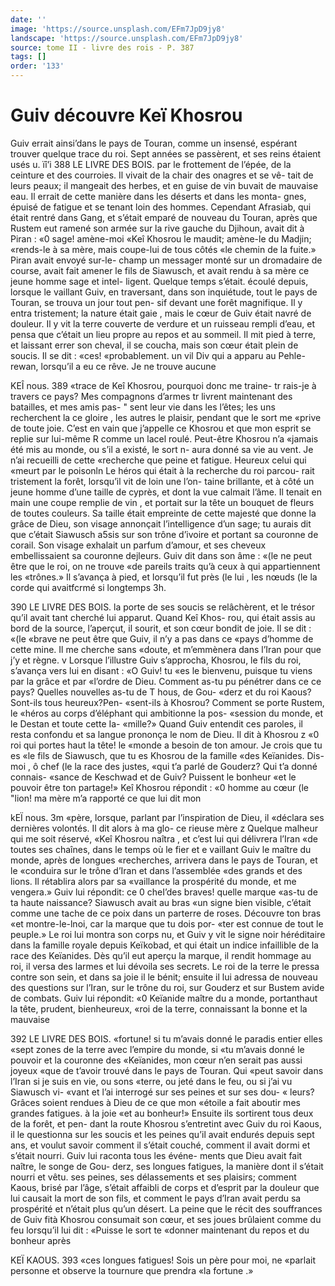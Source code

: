 ```yaml
---
date: ''
image: 'https://source.unsplash.com/EFm7JpD9jy8'
landscape: 'https://source.unsplash.com/EFm7JpD9jy8'
source: tome II - livre des rois - P. 387
tags: []
order: '133'
---
```


# Guiv découvre Keï Khosrou

Guiv errait ainsi’dans le pays de Touran, comme un insensé, espérant trouver quelque trace du roi. Sept années se passèrent, et ses reins étaient usés
u. ïî’i
388 LE LIVRE DES BOIS.
par le frottement de l’épée, de la ceinture et des
courroies. Il vivait de la chair des onagres et se vê- tait de leurs peaux; il mangeait des herbes, et en guise de vin buvait de mauvaise eau. Il errait de cette manière dans les déserts et dans les monta- gnes, épuisé de fatigue et se tenant loin des hommes.
Cependant Afrasiab, qui était rentré dans Gang,
et s’était emparé de nouveau du Touran, après que
Rustem eut ramené son armée sur la rive gauche du Djihoun, avait dit à Piran : «0 sage! amène-moi «Keî Khosrou le maudit; amène-le du Madjin; «rends-le à sa mère, mais coupe-lui de tous côtés
«le chemin de la fuite.» Piran avait envoyé sur-le- champ un messager monté sur un dromadaire de course, avait fait amener le fils de Siawusch, et avait rendu à sa mère ce jeune homme sage et intel- ligent. Quelque temps s’était. écoulé depuis, lorsque
le vaillant Guiv, en traversant, dans son inquiétude,
tout le pays de Touran, se trouva un jour tout pen- sif devant une forêt magnifique. Il y entra tristement; la nature était gaie , mais le cœur de Guiv était navré
de douleur. Il y vit la terre couverte de verdure et un ruisseau rempli d’eau, et pensa que c’était
un lieu propre au repos et au sommeil. Il mit pied à terre, et laissant errer son cheval, il se coucha, mais son cœur était plein de soucis. Il se dit : «ces! «probablement. un vil Div qui a apparu au Pehle- rewan, lorsqu’il a eu ce rêve. Je ne trouve aucune

KEÎ nous. 389 «trace de Keî Khosrou, pourquoi donc me traine-
tr rais-je à travers ce pays? Mes compagnons d’armes
tr livrent maintenant des batailles, et mes amis pas- " sent leur vie dans les l’êtes; les uns recherchent la
ce gloire , les autres le plaisir, pendant que le sort me «prive de toute joie. C’est en vain que j’appelle
ce Khosrou et que mon esprit se replie sur lui-même R comme un lacel roulé. Peut-être Khosrou n’a «jamais été mis au monde, ou s’il a existé, le sort
n- aura donné sa vie au vent. Je n’ai recueilli de cette
«recherche que peine et fatigue. Heureux celui qui «meurt par le poisonln
Le héros qui était à la recherche du roi parcou-
rait tristement la forêt, lorsqu’il vit de loin une l’on-
taine brillante, et à côté un jeune homme d’une taille
de cyprès, et dont la vue calmait l’âme. Il tenait en
main une coupe remplie de vin , et portait sur la tête un bouquet de fleurs de toutes couleurs. Sa taille était empreinte de cette majesté que donne la grâce
de Dieu, son visage annonçait l’intelligence d’un
sage; tu aurais dit que c’était Siawusch a5sis sur son
trône d’ivoire et portant sa couronne de corail. Son visage exhalait un parfum d’amour, et ses cheveux embellissaient sa couronne dejleurs. Guiv dit dans son âme : «(le ne peut être que le roi, on ne trouve
«de pareils traits qu’à ceux à qui appartiennent les «trônes.» Il s’avança à pied, et lorsqu’il fut près (le
lui , les nœuds (le la corde qui avaitfcrmé si longtemps
3h.

390 LE LIVRE DES BOIS.
la porte de ses soucis se relâchèrent, et le trésor qu’il avait tant cherché lui apparut. Quand Keî Khos-
rou, qui était assis au bord de la source, l’aperçut,
il sourit, et son cœur bondit de joie. Il se dit : «(le «brave ne peut être que Guiv, il n’y a pas dans ce «pays d’homme de cette mine. Il me cherche sans «doute, et m’emmènera dans l’Iran pour que j’y
et règne. v
Lorsque l’illustre Guiv s’approcha, Khosrou, le
fils du roi, s’avança vers lui en disant : «O Guiv! tu
«es le bienvenu, puisque tu viens par la grâce et par «l’ordre de Dieu. Comment as-tu pu pénétrer dans
ce ce pays? Quelles nouvelles as-tu de T hous, de Gou- «derz et du roi Kaous? Sont-ils tous heureux?Pen- «sent-ils à Khosrou? Comment se porte Rustem, le «héros au corps d’éléphant qui ambitionne la pos-
«session du monde, et le Destan et toute cette Ia- «mille?» Quand Guiv entendit ces paroles, il resta confondu et sa langue prononça le nom de Dieu. Il dit à Khosrou z «0 roi qui portes haut la tête! le «monde a besoin de ton amour. Je crois que tu es «le fils de Siawusch, que tu es Khosrou de la famille «des Keïanides. Dis-moi , ô chef (le la race des justes,
«qui t’a parlé de Gouderz? Qui t’a donné connais-
«sance de Keschwad et de Guiv? Puissent le bonheur «et le pouvoir être ton partage!»
Keî Khosrou répondit : «0 homme au cœur (le "lion! ma mère m’a rapporté ce que lui dit mon

kEÏ nous. 3m «père, lorsque, parlant par l’inspiration de Dieu, il
«déclara ses dernières volontés. Il dit alors à ma glo-
ce rieuse mère z Quelque malheur qui me soit réservé, «Keî Khosrou naîtra , et c’est lui qui délivrera l’Iran
«de toutes ses chaînes, dans le temps où le fier et
e vaillant Guiv le maître du monde, après de longues
«recherches, arrivera dans le pays de Touran, et le «conduira sur le trône d’Iran et dans l’assemblée
«des grands et des lions. Il rétablira alors par sa «vaillance la prospérité du monde, et me vengera.»
Guiv lui répondit: ce 0 cheI’des braves! quelle marque «as-tu de ta haute naissance? Siawusch avait au bras «un signe bien visible, c’était comme une tache de
ce poix dans un parterre de roses. Découvre ton bras «et montre-le-lnoi, car la marque que tu dois por- «ter est connue de tout le peuple.»
Le roi lui montra son corps nu, et Guiv y vit le signe noir héréditaire dans la famille royale depuis Keïkobad, et qui était un indice infaillible de la race
des Keïanides. Dès qu’il eut aperçu la marque, il
rendit hommage au roi, il versa des larmes et lui dévoila ses secrets. Le roi de la terre le pressa contre son sein, et dans sa joie il le bénit; ensuite il lui adressa de nouveau des questions sur l’Iran, sur le trône du roi, sur Gouderz et sur Bustem avide de combats. Guiv lui répondit: «0 Keïanide maître du
a monde, portanthaut la tête, prudent, bienheureux, «roi de la terre, connaissant la bonne et la mauvaise

392 LE LIVRE DES BOIS. «fortune! si tu m’avais donné le paradis entier elles
«sept zones de la terre avec l’empire du monde, si «tu m’avais donné le pouvoir et la couronne des «Keïanides, mon cœur n’en serait pas aussi joyeux «que de t’avoir trouvé dans le pays de Touran. Qui «peut savoir dans l’Iran si je suis en vie, ou sons «terre, ou jeté dans le feu, ou si j’ai vu Siawusch vi- «vant et l’ai interrogé sur ses peines et sur ses dou-
« leurs? Grâces soient rendues à Dieu de ce que mon «étoile a fait aboutir mes grandes fatigues. à la joie «et au bonheur!»
Ensuite ils sortirent tous deux de la forêt, et pen- dant la route Khosrou s’entretint avec Guiv du roi Kaous, il le questionna sur les soucis et les peines qu’il avait endurés depuis sept ans, et voulut savoir comment il s’était couché, comment il avait dormi
et s’était nourri. Guiv lui raconta tous les événe-
ments que Dieu avait fait naître, le songe de Gou- derz, ses longues fatigues, la manière dont il s’était nourri et vêtu. ses peines, ses délassements et ses plaisirs; comment Kaous, brisé par l’âge, s’était
affaibli de corps et d’esprit par la douleur que lui causait la mort de son fils, et comment le pays d’Iran avait perdu sa prospérité et n’était plus qu’un désert.
La peine que le récit des souffrances de Guiv fità Khosrou consumait son cœur, et ses joues brûlaient comme du feu lorsqu’il lui dit : «Puisse le sort te «donner maintenant du repos et du bonheur après

KEÏ KAOUS. 393 «ces longues fatigues! Sois un père pour moi, ne
«parlait personne et observe la tournure que prendra «la fortune .»
